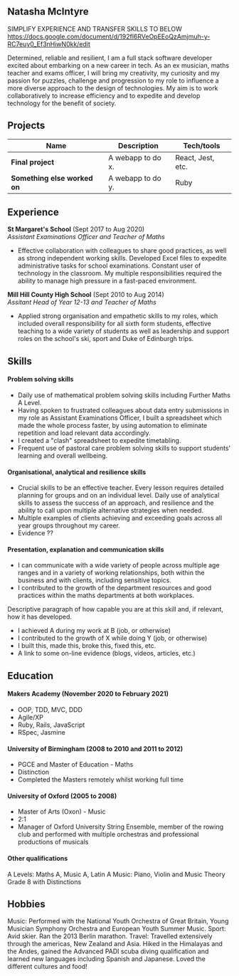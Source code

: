 ## Natasha McIntyre

SIMPLIFY EXPERIENCE AND TRANSFER SKILLS TO BELOW
https://docs.google.com/document/d/192fl6RVeOpEEoQzAmjmuh-y-RC7euy0_Ef3nHiwN0kk/edit

Determined, reliable and resilient, I am a full stack software developer excited about embarking on a new career in tech. As an ex musician, maths teacher and exams officer, I will bring my creativity, my curiosity and my passion for puzzles, challenge and progression to my role to influence a more diverse approach to the design of technologies. My aim is to work collaboratively to increase efficiency and to expedite and develop technology for the benefit of society.

## Projects

| Name                         | Description       | Tech/tools        |
| ---------------------------- | ----------------- | ----------------- |
| **Final project**            | A webapp to do x. | React, Jest, etc. |
| **Something else worked on** | A webapp to do y. | Ruby              |

## Experience

**St Margaret's School** (Sept 2017 to Aug 2020)  
_Assistant Examinations Officer and Teacher of Maths_

- Effective collaboration with colleagues to share good practices, as well as strong independent working skills. Developed Excel files to expedite administrative tasks for school examinations. Constant user of technology in the classroom. My multiple responsibilities required the ability to manage high pressure in a fast-paced environment.

**Mill Hill County High School** (Sept 2010 to Aug 2014)  
_Assitant Head of Year 12-13 and Teacher of Maths_

- Applied strong organisation and empathetic skills to my roles, which included overall responsibility for all sixth form students, effective teaching to a wide variety of students as well as leadership and support roles on the school's ski, sport and Duke of Edinburgh trips.

## Skills

#### Problem solving skills

- Daily use of mathematical problem solving skills including Further Maths A Level.
- Having spoken to frustrated colleagues about data entry submissions in my role as Assistant Examinations Officer, I built a spreadsheet which made the whole process faster, by using automation to eliminate repetition and load relevant data accordingly.
- I created a "clash" spreadsheet to expedite timetabling.
- Frequent use of pastoral care problem solving skills to support students' learning and overall wellbeing.

#### Organisational, analytical and resilience skills

- Crucial skills to be an effective teacher. Every lesson requires detailed planning for groups and on an individual level. Daily use of analytical skills to assess the success of an approach, and resilience and the ability to call upon multiple alternative strategies when needed.
- Multiple examples of clients achieving and exceeding goals across all year groups throughout my career.
- Evidence ??

#### Presentation, explanation and communication skills

- I can communicate with a wide variety of people across multiple age ranges and in a variety of working relationships, both within the business and with clients, including sensitive topics.
- I contributed to the growth of the department resources and good practices within the maths departments at both workplaces.



Descriptive paragraph of how capable you are at this skill and, if relevant, how it has developed.

- I achieved A during my work at B (job, or otherwise)
- I contributed to the growth of X while doing Y (job, or otherwise)
- I built this, made this, broke this, fixed this, etc.
- A link to some on-line evidence (blogs, videos, articles, etc.)

## Education

#### Makers Academy (November 2020 to February 2021)

- OOP, TDD, MVC, DDD
- Agile/XP
- Ruby, Rails, JavaScript
- RSpec, Jasmine

#### University of Birmingham (2008 to 2010 and 2011 to 2012)

- PGCE and Master of Education - Maths
- Distinction
- Completed the Masters remotely whilst working full time

#### University of Oxford (2005 to 2008)

- Master of Arts (Oxon) - Music
- 2:1
- Manager of Oxford University String Ensemble, member of the rowing club and performed with multiple orchestras and professional productions of musicals

#### Other qualifications

A Levels: Maths A, Music A, Latin A
Music: Piano, Violin and Music Theory Grade 8 with Distinctions

## Hobbies

Music: Performed with the National Youth Orchestra of Great Britain, Young Musician Symphony Orchestra and European Youth Summer Music.
Sport: Avid skier. Ran the 2013 Berlin marathon.
Travel: Travelled extensively through the americas, New Zealand and Asia. Hiked in the Himalayas and the Andes, gained the Advanced PADI scuba diving qualification and learned new languages including Spanish and Japanese. Loved the different cultures and food!
